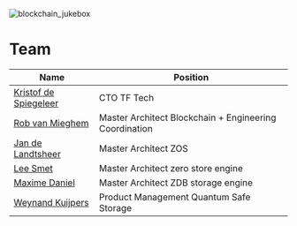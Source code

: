 ![blockchain_jukebox](img/team.png)

# Team

| Name                                           | Position                                                         |
| ---------------------------------------------- | ---------------------------------------------------------------- |
| [Kristof de Spiegeleer](kristof_de_spiegeleer) | CTO TF Tech  |
| [Rob van Mieghem](tfgrid:rob_van_mieghem)             | Master Architect Blockchain + Engineering Coordination |
| [Jan de Landtsheer](internet4:jan_de_landtsheer)         | Master Architect ZOS  |
| [Lee Smet](internet4:lee_smet)                           | Master Architect zero store engine |
| [Maxime Daniel](internet4:maxime_daniel)                | Master Architect ZDB storage engine   |
| [Weynand Kuijpers](weynand_kuijpers)           | Product Management Quantum Safe Storage|